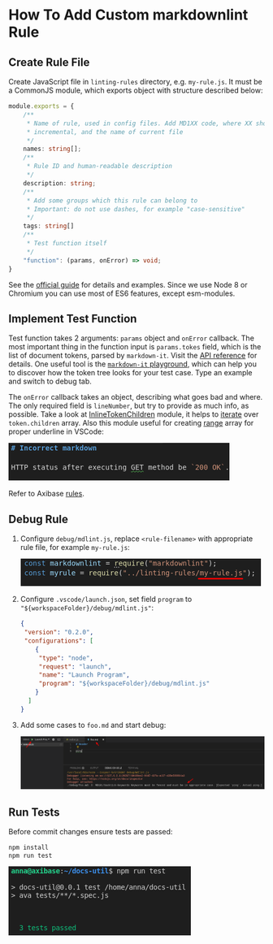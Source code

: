 # How To Add Custom markdownlint Rule

## Create Rule File

Create JavaScript file in `linting-rules` directory, e.g. `my-rule.js`. It must be a CommonJS module, which exports object with structure described below:

```typescript
module.exports = {
    /**
     * Name of rule, used in config files. Add MD1XX code, where XX should be
     * incremental, and the name of current file
     */
    names: string[];
    /**
     * Rule ID and human-readable description
     */
    description: string;
    /**
     * Add some groups which this rule can belong to
     * Important: do not use dashes, for example "case-sensitive"
     */
    tags: string[]
    /**
     * Test function itself
     */
    "function": (params, onError) => void;
}
```

See the [official guide](https://github.com/DavidAnson/markdownlint/blob/master/doc/CustomRules.md) for details and examples.
Since we use Node 8 or Chromium you can use most of ES6 features, except esm-modules.

## Implement Test Function

Test function takes 2 arguments: `params` object and `onError` callback.
The most important thing in the function input is `params.tokes` field, which is the list of document tokens, parsed by `markdown-it`. Visit the [API reference](https://markdown-it.github.io/markdown-it/#Token) for details.
One useful tool is the [`markdown-it` playground](https://markdown-it.github.io/), which can help you to discover how the token tree looks for your test case. Type an example and switch to debug tab.

The `onError` callback takes an object, describing what goes bad and where. The only required field is `lineNumber`, but try to provide as much info, as possible. Take a look at [InlineTokenChildren](common/InlineTokenChildren.js) module, it helps to [iterate](linting-rules/backtick-keywords.js#L73) over `token.children` array. Also this module useful for creating [range](linting-rules/backtick-keywords.js#L90) array for proper underline in VSCode:

![](./images/vscode_underline.png)

Refer to Axibase [rules](README.md#axibase-rules).

## Debug Rule

1. Configure `debug/mdlint.js`, replace `<rule-filename>` with appropriate rule file, for example `my-rule.js`:

    ![](./images/debug_myrule.png)

2. Configure `.vscode/launch.json`, set field `program` to `"${workspaceFolder}/debug/mdlint.js"`:

    ```json
    {
     "version": "0.2.0",
     "configurations": [
        {
         "type": "node",
         "request": "launch",
         "name": "Launch Program",
         "program": "${workspaceFolder}/debug/mdlint.js"
        }
      ]
    }
    ```

3. Add some cases to `foo.md` and start debug:

   ![](./images/debug.png)

## Run Tests

Before commit changes ensure tests are passed:

```node
npm install
npm run test
```

![](./images/tests_passed.png)
